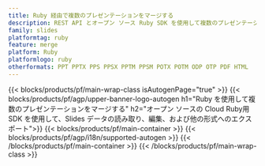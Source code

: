 ```yaml
---
title: Ruby 経由で複数のプレゼンテーションをマージする
description: REST API とオープン ソース Ruby SDK を使用して複数のプレゼンテーションをマージする
family: slides
platformtag: ruby
feature: merge
platform: Ruby
platformlogo: ruby
otherformats: PPT PPTX PPS PPSX PPTM PPSM POTX POTM ODP OTP PDF HTML
---
```


{{< blocks/products/pf/main-wrap-class isAutogenPage="true" >}}
{{< blocks/products/pf/agp/upper-banner-logo-autogen h1="Ruby を使用して複数のプレゼンテーションをマージする" h2="オープン ソースの Cloud Ruby用SDK を使用して、Slides データの読み取り、編集、および他の形式へのエクスポート">}}
{{< blocks/products/pf/main-container >}}
{{< blocks/products/pf/agp/i18n/supported-autogen >}}
{{< /blocks/products/pf/main-container >}}
{{< /blocks/products/pf/main-wrap-class >}}